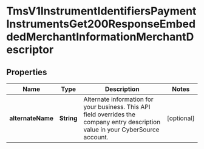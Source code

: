 
# TmsV1InstrumentIdentifiersPaymentInstrumentsGet200ResponseEmbeddedMerchantInformationMerchantDescriptor

## Properties
Name | Type | Description | Notes
------------ | ------------- | ------------- | -------------
**alternateName** | **String** | Alternate information for your business. This API field overrides the company entry description value in your CyberSource account. |  [optional]



